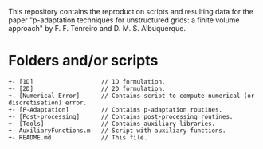This repository contains the reproduction scripts and resulting data for the paper "p-adaptation techniques for unstructured grids: a finite volume approach" by F. F. Tenreiro and D. M. S. Albuquerque.

# Folders and/or scripts
```
+- [1D]                   // 1D formulation.
+- [2D]                   // 2D formulation.
+- [Numerical Error]      // Contains script to compute numerical (or discretisation) error.
+- [P-Adaptation]         // Contains p-adaptation routines.
+- [Post-processing]      // Contains post-processing routines.
+- [Tools]                // Contains auxiliary libraries.
+- AuxiliaryFunctions.m   // Script with auxiliary functions.
+- README.md              // This file.
```